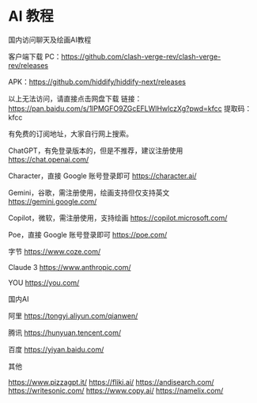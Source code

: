 # AI 教程
国内访问聊天及绘画AI教程

客户端下载
PC：https://github.com/clash-verge-rev/clash-verge-rev/releases

APK：https://github.com/hiddify/hiddify-next/releases

以上无法访问，请直接点击网盘下载
链接：https://pan.baidu.com/s/1lPMGFO9ZGcEFLWlHwlczXg?pwd=kfcc
提取码：kfcc

有免费的订阅地址，大家自行网上搜索。

ChatGPT，有免登录版本的，但是不推荐，建议注册使用
https://chat.openai.com/

Character，直接 Google 账号登录即可
https://character.ai/

Gemini，谷歌，需注册使用，绘画支持但仅支持英文
https://gemini.google.com/

Copilot，微软，需注册使用，支持绘画
https://copilot.microsoft.com/

Poe，直接 Google 账号登录即可
https://poe.com/

字节
https://www.coze.com/

Claude 3
https://www.anthropic.com/

YOU
https://you.com/

国内AI

阿里
https://tongyi.aliyun.com/qianwen/

腾讯
https://hunyuan.tencent.com/

百度
https://yiyan.baidu.com/

其他

https://www.pizzagpt.it/
https://fliki.ai/
https://andisearch.com/
https://writesonic.com/
https://www.copy.ai/
https://namelix.com/

